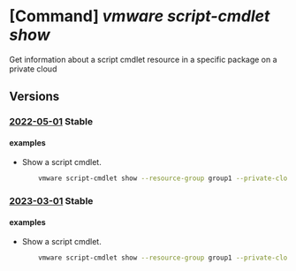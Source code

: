 # [Command] _vmware script-cmdlet show_

Get information about a script cmdlet resource in a specific package on a private cloud

## Versions

### [2022-05-01](/Resources/mgmt-plane/L3N1YnNjcmlwdGlvbnMve30vcmVzb3VyY2Vncm91cHMve30vcHJvdmlkZXJzL21pY3Jvc29mdC5hdnMvcHJpdmF0ZWNsb3Vkcy97fS9zY3JpcHRwYWNrYWdlcy97fS9zY3JpcHRjbWRsZXRzL3t9/2022-05-01.xml) **Stable**

<!-- mgmt-plane /subscriptions/{}/resourcegroups/{}/providers/microsoft.avs/privateclouds/{}/scriptpackages/{}/scriptcmdlets/{} 2022-05-01 -->

#### examples

- Show a script cmdlet.
    ```bash
        vmware script-cmdlet show --resource-group group1 --private-cloud cloud1 --script-package package1 --name cmdlet1
    ```

### [2023-03-01](/Resources/mgmt-plane/L3N1YnNjcmlwdGlvbnMve30vcmVzb3VyY2Vncm91cHMve30vcHJvdmlkZXJzL21pY3Jvc29mdC5hdnMvcHJpdmF0ZWNsb3Vkcy97fS9zY3JpcHRwYWNrYWdlcy97fS9zY3JpcHRjbWRsZXRzL3t9/2023-03-01.xml) **Stable**

<!-- mgmt-plane /subscriptions/{}/resourcegroups/{}/providers/microsoft.avs/privateclouds/{}/scriptpackages/{}/scriptcmdlets/{} 2023-03-01 -->

#### examples

- Show a script cmdlet.
    ```bash
        vmware script-cmdlet show --resource-group group1 --private-cloud cloud1 --script-package package1 --name cmdlet1
    ```
